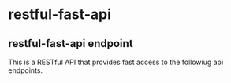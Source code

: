 # restful-fast-api

## restful-fast-api endpoint

This is a RESTful API that provides fast access to the followiug api endpoints.
